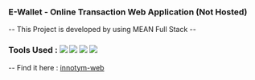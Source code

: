 
### E-Wallet - Online Transaction Web Application (Not Hosted)

-- </h3>This Project is developed by using MEAN Full Stack</h3>
-- <h3>Tools Used : <img src="https://img.shields.io/badge/Angular----red"> <img src="https://img.shields.io/badge/MongoDB----green"> <img src="https://img.shields.io/badge/Node.js----success"> <img src="https://img.shields.io/badge/Express.js----informational"></h3>
-- Find it here : [innotym-web](https://github.com/aditya-1102/innotym-web)
